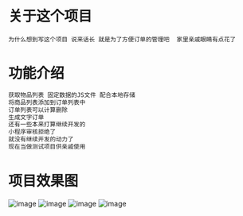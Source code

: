 # 关于这个项目
    为什么想到写这个项目 说来话长 就是为了方便订单的管理吧  家里亲戚眼睛有点花了
# 功能介绍
```html
获取物品列表 固定数据的JS文件 配合本地存储
将商品列表添加到订单列表中
订单列表可以计算删除
生成文字订单
还有一些本来打算继续开发的 
小程序审核拒绝了 
就没有继续开发的动力了
现在当做测试项目供亲戚使用

```

# 项目效果图

![image](http://github.com/542154968/wdlmf/markdownImg/1.jpg)
![image](http://github.com/542154968/wdlmf/markdownImg/2.jpg)
![image](http://github.com/542154968/wdlmf/markdownImg/3.jpg)
![image](http://github.com/542154968/wdlmf/markdownImg/4.jpg)
